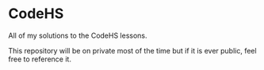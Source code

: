 # CodeHS
All of my solutions to the CodeHS lessons.

This repository will be on private most of the time but if it is ever public, feel free to reference it.
